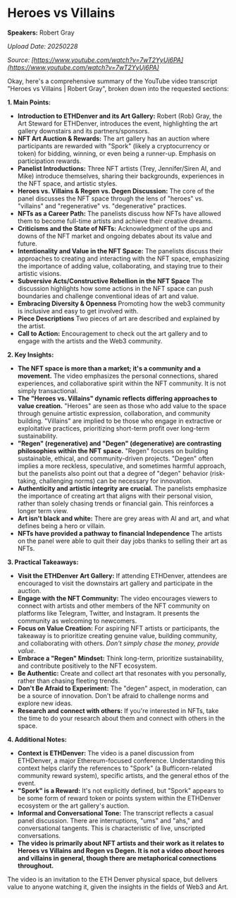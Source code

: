 # Heroes vs Villains

**Speakers:** Robert Gray


*Upload Date: 20250228*

*Source: [https://www.youtube.com/watch?v=7wT2YyUj6PA](https://www.youtube.com/watch?v=7wT2YyUj6PA)*

Okay, here's a comprehensive summary of the YouTube video transcript "Heroes vs Villains | Robert Gray", broken down into the requested sections:

**1. Main Points:**

*   **Introduction to ETHDenver and its Art Gallery:** Robert (Rob) Gray, the Art Steward for ETHDenver, introduces the event, highlighting the art gallery downstairs and its partners/sponsors.
*   **NFT Art Auction & Rewards:**  The art gallery has an auction where participants are rewarded with "Spork" (likely a cryptocurrency or token) for bidding, winning, or even being a runner-up.  Emphasis on participation rewards.
*   **Panelist Introductions:** Three NFT artists (Trey, Jennifer/Siren AI, and Mike) introduce themselves, sharing their backgrounds, experiences in the NFT space, and artistic styles.
*   **Heroes vs. Villains & Regen vs. Degen Discussion:**  The core of the panel discusses the NFT space through the lens of "heroes" vs. "villains" and "regenerative" vs. "degenerative" practices.
*   **NFTs as a Career Path:** The panelists discuss how NFTs have allowed them to become full-time artists and achieve their creative dreams.
*   **Criticisms and the State of NFTs:** Acknowledgment of the ups and downs of the NFT market and ongoing debates about its value and future.
*   **Intentionality and Value in the NFT Space:**  The panelists discuss their approaches to creating and interacting with the NFT space, emphasizing the importance of adding value, collaborating, and staying true to their artistic visions.
*   **Subversive Acts/Constructive Rebellion in the NFT Space** The discussion highlights how some actions in the NFT space can push boundaries and challenge conventional ideas of art and value.
*   **Embracing Diversity & Openness** Promoting how the web3 community is inclusive and easy to get involved with.
*   **Piece Descriptions** Two pieces of art are described and explained by the artist.
*   **Call to Action:** Encouragement to check out the art gallery and to engage with the artists and the Web3 community.

**2. Key Insights:**

*   **The NFT space is more than a market; it's a community and a movement.** The video emphasizes the personal connections, shared experiences, and collaborative spirit within the NFT community. It is not simply transactional.
*   **The "Heroes vs. Villains" dynamic reflects differing approaches to value creation.**  "Heroes" are seen as those who add value to the space through genuine artistic expression, collaboration, and community building.  "Villains" are implied to be those who engage in extractive or exploitative practices, prioritizing short-term profit over long-term sustainability.
*   **"Regen" (regenerative) and "Degen" (degenerative) are contrasting philosophies within the NFT space.** "Regen" focuses on building sustainable, ethical, and community-driven projects.  "Degen" often implies a more reckless, speculative, and sometimes harmful approach, but the panelists also point out that a degree of "degen" behavior (risk-taking, challenging norms) can be necessary for innovation.
*   **Authenticity and artistic integrity are crucial.** The panelists emphasize the importance of creating art that aligns with their personal vision, rather than solely chasing trends or financial gain. This reinforces a longer term view.
*  **Art isn't black and white:** There are grey areas with AI and art, and what defines being a hero or villain.
* **NFTs have provided a pathway to financial Independence** The artists on the panel were able to quit their day jobs thanks to selling their art as NFTs.

**3. Practical Takeaways:**

*   **Visit the ETHDenver Art Gallery:** If attending ETHDenver, attendees are encouraged to visit the downstairs art gallery and participate in the auction.
*   **Engage with the NFT Community:**  The video encourages viewers to connect with artists and other members of the NFT community on platforms like Telegram, Twitter, and Instagram.  It presents the community as welcoming to newcomers.
*   **Focus on Value Creation:**  For aspiring NFT artists or participants, the takeaway is to prioritize creating genuine value, building community, and collaborating with others. *Don't simply chase the money, provide value*.
*   **Embrace a "Regen" Mindset:**  Think long-term, prioritize sustainability, and contribute positively to the NFT ecosystem.
*   **Be Authentic:** Create and collect art that resonates with you personally, rather than chasing fleeting trends.
*   **Don't Be Afraid to Experiment:**  The "degen" aspect, in moderation, can be a source of innovation.  Don't be afraid to challenge norms and explore new ideas.
* **Research and connect with others:** If you're interested in NFTs, take the time to do your research about them and connect with others in the space.

**4. Additional Notes:**

*   **Context is ETHDenver:**  The video is a panel discussion from ETHDenver, a major Ethereum-focused conference. Understanding this context helps clarify the references to "Spork" (a Bufficorn-related community reward system), specific artists, and the general ethos of the event.
*   **"Spork" is a Reward:** It's not explicitly defined, but "Spork" appears to be some form of reward token or points system within the ETHDenver ecosystem or the art gallery's auction.
*   **Informal and Conversational Tone:** The transcript reflects a casual panel discussion. There are interruptions, "ums" and "ahs," and conversational tangents. This is characteristic of live, unscripted conversations.
* **The video is primarily about NFT artists and their work as it relates to Heroes vs Villains and Regen vs Degen. It is not a video *about* heroes and villains in general, though there are metaphorical connections throughout.**

The video is an invitation to the ETH Denver physical space, but delivers value to anyone watching it, given the insights in the fields of Web3 and Art.